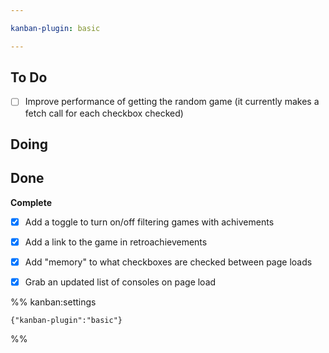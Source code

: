```yaml
---

kanban-plugin: basic

---
```


## To Do

- [ ] Improve performance of getting the random game (it currently makes a fetch call for each checkbox checked)


## Doing



## Done

**Complete**
- [x] Add a toggle to turn on/off filtering games with achivements
- [x] Add a link to the game in retroachievements
- [x] Add "memory" to what checkboxes are checked between page loads
- [x] Grab an updated list of consoles on page load




%% kanban:settings
```
{"kanban-plugin":"basic"}
```
%%